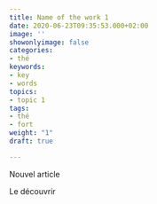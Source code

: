 ```yaml
---
title: Name of the work 1
date: 2020-06-23T09:35:53.000+02:00
image: ''
showonlyimage: false
categories:
- thé
keywords:
- key
- words
topics:
- topic 1
tags:
- thé
- fort
weight: "1"
draft: true

---
```

Nouvel article

<!--plus...-->

Le découvrir